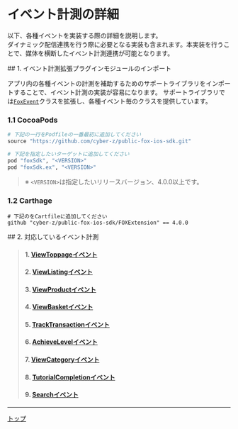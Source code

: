 # イベント計測の詳細

以下、各種イベントを実装する際の詳細を説明します。<br>
ダイナミック配信連携を行う際に必要となる実装も含まれます。本実装を行うことで、媒体を横断したイベント計測連携が可能となります。

<div id="install_extension"></div>
## 1. イベント計測拡張プラグインモジュールのインポート

アプリ内の各種イベントの計測を補助するためのサポートライブラリをインポートすることで、イベント計測の実装が容易になります。
サポートライブラリでは[`FoxEvent`](../../sdk_api/README.md#foxevent)クラスを拡張し、各種イベント毎のクラスを提供しています。

### 1.1 CocoaPods
```ruby
# 下記の一行をPodfileの一番最初に追加してください
source "https://github.com/cyber-z/public-fox-ios-sdk.git"

# 下記を指定したいターゲットに追加してください
pod "foxSdk", "<VERSION>"
pod "foxSdk.ex", "<VERSION>"

```
> ※ `<VERSION>`は指定したいリリースバージョン、4.0.0以上です。

### 1.2 Carthage
```
# 下記のをCartfileに追加してください
github "cyber-z/public-fox-ios-sdk/FOXExtension" == 4.0.0
```

<div id="supported_events"></div>
## 2. 対応しているイベント計測

> #### 1. [ViewToppageイベント](./01_view_toppage/README.md)
> #### 2. [ViewListingイベント](./02_view_listing/README.md)
> #### 3. [ViewProductイベント](./03_view_product/README.md)
> #### 4. [ViewBasketイベント](./04_view_basket/README.md)
> #### 5. [TrackTransactionイベント](./05_track_transaction/README.md)
> #### 6. [AchieveLevelイベント](./06_achieve_level/README.md)
> #### 7. [ViewCategoryイベント](./07_view_category/README.md)
> #### 8. [TutorialCompletionイベント](./08_tutorial_completion/README.md)
> #### 9. [Searchイベント](./09_search/README.md)

---
[トップ](../../README.md)
